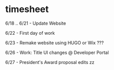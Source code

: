 # timesheet

6/18 .. 6/21 - Update Website

6/22 - First day of work

6/23 - Remake website using HUGO or Wix ???

6/26 - Work: Title UI changes @ Developer Portal

6/27 - President's Award proposal edits zz
